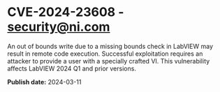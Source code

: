 # CVE-2024-23608 - security@ni.com

An out of bounds write due to a missing bounds check in LabVIEW may result in remote code execution.  Successful exploitation requires an attacker to provide a user with a specially crafted VI.  This vulnerability affects LabVIEW 2024 Q1 and prior versions.


**Publish date:** 2024-03-11

